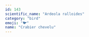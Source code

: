 ```yaml
---
id: 143
scientific_name: "Ardeola ralloides"
category: "bird"
emoji: "🐦"
name: "Crabier chevelu"
---
```

